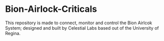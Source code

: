 # Bion-Airlock-Criticals

This repository is made to connect, monitor and control the Bion Airlcok System; designed and built by Celestial Labs based out of the University of Regina.


